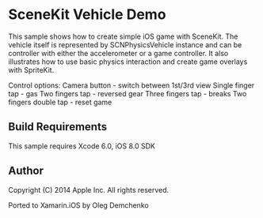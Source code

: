 SceneKit Vehicle Demo
======================

This sample shows how to create simple iOS game with SceneKit. The vehicle itself is represented by SCNPhysicsVehicle instance and can be controller with either the accelerometer or a game controller. It also illustrates how to use basic physics interaction and create game overlays with SpriteKit.

Control options:
Camera button - switch between 1st/3rd view
Single finger tap - gas
Two fingers tap - reversed gear
Three fingers tap - breaks
Two fingers double tap - reset game


Build Requirements
------------------

This sample requires Xcode 6.0, iOS 8.0 SDK

Author
------ 
Copyright (C) 2014 Apple Inc. All rights reserved.

Ported to Xamarin.iOS by Oleg Demchenko